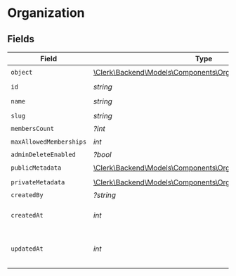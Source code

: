 # Organization


## Fields

| Field                                                                                                                  | Type                                                                                                                   | Required                                                                                                               | Description                                                                                                            |
| ---------------------------------------------------------------------------------------------------------------------- | ---------------------------------------------------------------------------------------------------------------------- | ---------------------------------------------------------------------------------------------------------------------- | ---------------------------------------------------------------------------------------------------------------------- |
| `object`                                                                                                               | [\Clerk\Backend\Models\Components\OrganizationObject](../../Models/Components/OrganizationObject.md)                   | :heavy_check_mark:                                                                                                     | N/A                                                                                                                    |
| `id`                                                                                                                   | *string*                                                                                                               | :heavy_check_mark:                                                                                                     | N/A                                                                                                                    |
| `name`                                                                                                                 | *string*                                                                                                               | :heavy_check_mark:                                                                                                     | N/A                                                                                                                    |
| `slug`                                                                                                                 | *string*                                                                                                               | :heavy_check_mark:                                                                                                     | N/A                                                                                                                    |
| `membersCount`                                                                                                         | *?int*                                                                                                                 | :heavy_minus_sign:                                                                                                     | N/A                                                                                                                    |
| `maxAllowedMemberships`                                                                                                | *int*                                                                                                                  | :heavy_check_mark:                                                                                                     | N/A                                                                                                                    |
| `adminDeleteEnabled`                                                                                                   | *?bool*                                                                                                                | :heavy_minus_sign:                                                                                                     | N/A                                                                                                                    |
| `publicMetadata`                                                                                                       | [\Clerk\Backend\Models\Components\OrganizationPublicMetadata](../../Models/Components/OrganizationPublicMetadata.md)   | :heavy_check_mark:                                                                                                     | N/A                                                                                                                    |
| `privateMetadata`                                                                                                      | [\Clerk\Backend\Models\Components\OrganizationPrivateMetadata](../../Models/Components/OrganizationPrivateMetadata.md) | :heavy_check_mark:                                                                                                     | N/A                                                                                                                    |
| `createdBy`                                                                                                            | *?string*                                                                                                              | :heavy_minus_sign:                                                                                                     | N/A                                                                                                                    |
| `createdAt`                                                                                                            | *int*                                                                                                                  | :heavy_check_mark:                                                                                                     | Unix timestamp of creation.<br/>                                                                                       |
| `updatedAt`                                                                                                            | *int*                                                                                                                  | :heavy_check_mark:                                                                                                     | Unix timestamp of last update.<br/>                                                                                    |
